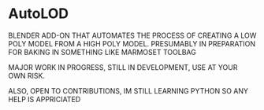 # AutoLOD
BLENDER ADD-ON THAT AUTOMATES THE PROCESS OF CREATING A LOW POLY MODEL FROM A HIGH POLY MODEL. PRESUMABLY IN  PREPARATION FOR BAKING IN SOMETHING LIKE MARMOSET TOOLBAG

MAJOR WORK IN PROGRESS, STILL IN DEVELOPMENT, USE AT YOUR OWN RISK.

ALSO, OPEN TO CONTRIBUTIONS, IM STILL LEARNING PYTHON SO ANY HELP IS APPRICIATED

